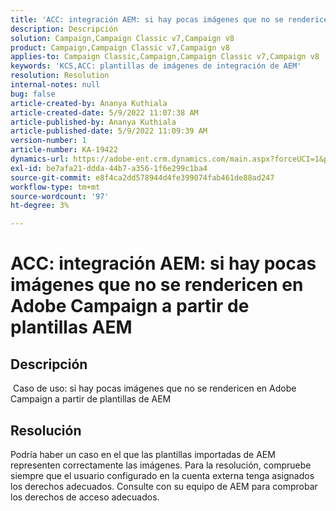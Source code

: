 ```yaml
---
title: 'ACC: integración AEM: si hay pocas imágenes que no se rendericen en Adobe Campaign a partir de plantillas AEM'
description: Descripción
solution: Campaign,Campaign Classic v7,Campaign v8
product: Campaign,Campaign Classic v7,Campaign v8
applies-to: Campaign Classic,Campaign,Campaign Classic v7,Campaign v8
keywords: 'KCS,ACC: plantillas de imágenes de integración de AEM'
resolution: Resolution
internal-notes: null
bug: false
article-created-by: Ananya Kuthiala
article-created-date: 5/9/2022 11:07:38 AM
article-published-by: Ananya Kuthiala
article-published-date: 5/9/2022 11:09:39 AM
version-number: 1
article-number: KA-19422
dynamics-url: https://adobe-ent.crm.dynamics.com/main.aspx?forceUCI=1&pagetype=entityrecord&etn=knowledgearticle&id=bbfc073a-88cf-ec11-a7b5-0022480a8e40
exl-id: be7afa21-ddda-44b7-a356-1f6e299c1ba4
source-git-commit: e8f4ca2dd578944d4fe399074fab461de88ad247
workflow-type: tm+mt
source-wordcount: '97'
ht-degree: 3%

---
```


# ACC: integración AEM: si hay pocas imágenes que no se rendericen en Adobe Campaign a partir de plantillas AEM

## Descripción

 Caso de uso: si hay pocas imágenes que no se rendericen en Adobe Campaign a partir de plantillas de AEM

## Resolución


Podría haber un caso en el que las plantillas importadas de AEM representen correctamente las imágenes. Para la resolución, compruebe siempre que el usuario configurado en la cuenta externa tenga asignados los derechos adecuados. Consulte con su equipo de AEM para comprobar los derechos de acceso adecuados.
